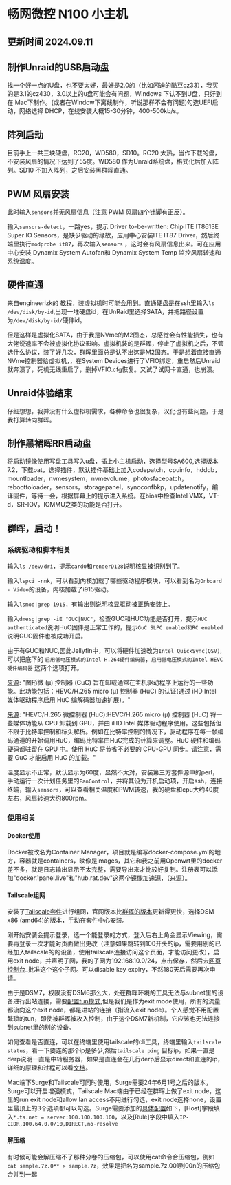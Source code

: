 # 畅网微控 N100 小主机

## 更新时间 2024.09.11
## 制作Unraid的USB启动盘

  找一个好一点的U盘，也不要太好，最好是2.0的（比如闪迪的酷豆cz33），我买的是3.1的cz430，3.0以上的u盘可能会有问题，Windows 下认不到U盘，只好到在 Mac下制作。(或者在Window下离线制作，听说那样不会有问题)勾选UEFI启动，网络选择 DHCP，在线安装大概15-30分钟，400-500kb/s。

## 阵列启动

  目前手上一共三块硬盘，RC20，WD580，SD10。RC20 太热，当作下载的盘，不安装风扇的情况下达到了55度。WD580 作为Unraid系统盘，格式化后加入阵列。SD10 不加入阵列，之后安装黑群晖直通。

## PWM 风扇安装

  此时输入`sensors`并无风扇信息（注意 PWM 风扇四个针脚有正反）。

  输入`sensors-detect`，一路yes，提示 Driver to-be-written: Chip ITE IT8613E Super IO Sensors，是缺少驱动的缘故，应用中心安装ITE IT87 Driver，然后终端里执行`modprobe it87`，再次输入`sensors` ，这时会有风扇信息出来。可在应用中心安装 Dynamix System Autofan和 Dynamix System Temp 监控风扇转速和系统温度。

## 硬件直通
 来自engineerlzk的 [教程](https://blog.csdn.net/engineerlzk/article/details/122962561)，装虚拟机时可能会用到。直通硬盘是在ssh里输入`ls /dev/disk/by-id`,出现一堆硬盘id，在UnRaid里选择SATA，并把路径设置为`/dev/disk/by-id/`硬件id。

 但是这样是虚拟化SATA，由于我是NVme的M2固态，总感觉会有性能损失，也有大佬说速率不会被虚拟化协议影响。虚拟机装的是群晖，停止了虚拟机之后，不管选什么协议，装了好几次，群晖里面总是认不出这是M2固态。于是想着直接直通NVme控制器给虚拟机，，在System Devices进行了VFIO绑定，重启然后Unraid就奔溃了，死机无线重启了，删掉VFIO.cfg恢复。又试了试网卡直通，也崩溃。

## Unraid体验结束
 仔细想想，我并没有什么虚拟机需求，各种命令也很复杂，汉化也有些问题，于是我打算转向群晖。

## 制作黑裙晖RR启动盘
   将[启动镜像](https://github.com/RROrg/rr/releases)使用写盘工具写入u盘，插上小主机启动，选择型号SA600,选择版本7.2，下载pat，选择插件，默认插件基础上加入codepatch，cpuinfo，hdddb，mountloader，nvmesystem，nvmevolume，photosfacepatch，reboottoloader，sensors，storagepanel，synoconfbkp，updatenotify，编译固件，等待一会，根据屏幕上的提示进入系统。在bios中检查Intel VMX，VT-d，SR-IOV，IOMMU之类的功能是否打开。
## 群晖，启动！
  ### 系统驱动和脚本相关
  输入`ls /dev/dri`，提示`card0`和`renderD128`说明核显被识别到了。

  输入`lspci -nnk`，可以看到内核加载了哪些驱动程序模块，可以看到名为`Onboard - Video`的设备，内核加载了i915驱动。

  输入`lsmod|grep i915`，有输出则说明核显驱动被正确安装上。

  输入`dmesg|grep -iE "GUC|NUC"`，检查GUC和HUC功能是否打开，提示`HUC authenticated`说明HuC固件是正常工作的，提示`GuC SLPC enabled和RC enabled`说明GUC固件也被成功开启。
  
  由于有GUC和NUC,因此Jellyfin中，可以将硬件加速改为`Intel QuickSync(QSV)`,可以把底下的 `启用低电压模式的Intel H.264硬件编码器`，`启用低电压模式的Intel HEVC硬件编码器` 这两个选项打开。
  
  [来源](https://www.cyril.vip/blog/note/system/enable-huc-for-iris-xe/): "图形微 (µ) 控制器 (GuC) 旨在卸载通常在主机驱动程序上运行的一些功能。此功能包括：HEVC/H.265 micro (µ) 控制器 (HuC) 的认证(通过 iHD Intel 媒体驱动程序启用 HuC 编解码器加速扩展)。" 
  
  [来源](https://www.cyril.vip/blog/note/system/enable-huc-for-iris-xe/): "HEVC/H.265 微控制器 (HuC):HEVC/H.265 micro (µ) 控制器 (HuC) 将一些媒体功能从 CPU 卸载到 GPU，并由 iHD Intel 媒体驱动程序使用。这些包括但不限于比特率控制和标头解析。例如在比特率控制的情况下，驱动程序在每一帧编码通道的开始调用HuC，编码比特率由HuC完成的计算来调整。HuC 硬件和编码硬码都驻留在 GPU 中。使用 HuC 将节省不必要的 CPU-GPU 同步。请注意，需要 GuC 才能启用 HuC 的加载。" 

  温度显示不正常，默认显示为60度，显然不太对，安装第三方套件源中的perl，手动运行一次计划任务里的`FanControl`，并将其设为开机启动项，开启ssh，连接终端，输入`sensors`，可以查看相关温度和PWM转速，我的硬盘和cpu大约40度左右，风扇转速大约800rpm。

  ### 使用相关
  #### Docker使用
  Docker被改名为Container Manager，项目就是编写docker-compose.yml的地方，容器就是containers，映像是images，其它和我之前用Openwrt里的docker差不多，就是日志输出显示不太完整，需要导出来才比较好复制。注册表可以添加"docker.1panel.live"和"hub.rat.dev"这两个镜像加速源，（[来源](https://gist.github.com/y0ngb1n/7e8f16af3242c7815e7ca2f0833d3ea6)）。
  
  #### Tailscale组网
  安装了[Tailscale套件](https://pkgs.tailscale.com/stable/)进行组网，官网版本比[群晖的版本](https://archive.synology.com/download/Package/Tailscale)更新得更快，选择DSM x86 (amd64)的版本，手动在套件中心安装。
  
  刚开始安装会提示登录，选一个能登录的方式，登入后右上角会显示Viewing，需要再登录一次才能对页面做出更改（注意如果跳转到100开头的ip，需要用别的已经加入tailscale的的设备，使用tailscale连接访问这个页面，才能访问更改），启用exit node，并声明子网，我的子网为192.168.10.0/24，点击保存，然后去[网页控制台](https://login.tailscale.com/admin)_批准这个这个子网。可以disable key expiry，不然180天后需要再次申请。

  由于是DSM7，权限没有DSM6那么大，处在群晖环境的工具无法与subnet里的设备进行出站连接，需要[配置tun模式](https://tailscale.com/kb/1131/synology#limitations--known-issues),但是我们是作为exit mode使用，所有的流量都流向这个exit node，都是进站的连接（指流入exit node）。个人感觉不用配置繁琐的tun，即使被群晖被攻入控制，由于这个DSM7新机制，它应该也无法连接到subnet里的别的设备。
  
  如何查看是否直连，可以在终端里使用tailscale的cli工具，终端里输入`tailscale status`，看一下要连的那个ip是多少,然后`tailscale ping` 目标ip，如果一直是derp说明一直是中转服务器，如果是直连会在几行derp后显示direct和直连的ip，详细的原理和过程可以看[文档](https://tailscale.com/kb/1257/connection-types)。
  
  Mac端下Surge和Tailscale可同时使用，Surge需要24年6月1号之后的版本，Surge可以开启增强模式，Tailscale Mac端由于已经在群晖上做了exit node，这里的run exit node和allow lan access不用进行勾选，exit node选择none，设置里最顶上的3个选项都可以勾选。Surge需要添加的[具体配置](https://t.me/SurgeTestFlightFeed/195)如下，[Host]字段填入`*.ts.net = server:100.100.100.100`，以及[Rule]字段中填入`IP-CIDR,100.64.0.0/10,DIRECT,no-resolve`
  
#### 解压缩
  有时候可能会解压缩不了那种分卷的压缩包，可以使用cat命令合压缩包，例如`cat sample.7z.0** > sample.7z`，效果是把名为sample.7z.001到00n的压缩包合并到一起
